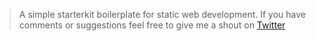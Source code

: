 > A simple starterkit boilerplate for static web development. If you have comments or suggestions feel free to give me a shout on [Twitter](http://twitter.com/mypum)